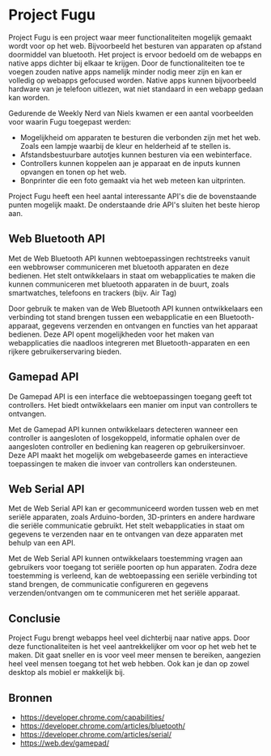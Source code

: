 # Project Fugu
Project Fugu is een project waar meer functionaliteiten mogelijk gemaakt wordt voor op het web. Bijvoorbeeld het besturen van apparaten op afstand doormiddel van bluetooth. Het project is ervoor bedoeld om de webapps en native apps dichter bij elkaar te krijgen. Door de functionaliteiten toe te voegen zouden native apps namelijk minder nodig meer zijn en kan er volledig op webapps gefocused worden. Native apps kunnen bijvoorbeeld hardware van je telefoon uitlezen, wat niet standaard in een webapp gedaan kan worden.

Gedurende de Weekly Nerd van Niels kwamen er een aantal voorbeelden voor waarin Fugu toegepast werden:
- Mogelijkheid om apparaten te besturen die verbonden zijn met het web. Zoals een lampje waarbij de kleur en helderheid af te stellen is.
- Afstandsbestuurbare autotjes kunnen besturen via een webinterface.
- Controllers kunnen koppelen aan je apparaat en de inputs kunnen opvangen en tonen op het web.
- Bonprinter die een foto gemaakt via het web meteen kan uitprinten.

Project Fugu heeft een heel aantal interessante API's die de bovenstaande punten mogelijk maakt. De onderstaande drie API's sluiten het beste hierop aan.

## Web Bluetooth API
Met de Web Bluetooth API kunnen webtoepassingen rechtstreeks vanuit een webbrowser communiceren met bluetooth apparaten en deze bedienen. Het stelt ontwikkelaars in staat om webapplicaties te maken die kunnen communiceren met bluetooth apparaten in de buurt, zoals smartwatches, telefoons en trackers (bijv. Air Tag)

Door gebruik te maken van de Web Bluetooth API kunnen ontwikkelaars een verbinding tot stand brengen tussen een webapplicatie en een Bluetooth-apparaat, gegevens verzenden en ontvangen en functies van het apparaat bedienen. Deze API opent mogelijkheden voor het maken van webapplicaties die naadloos integreren met Bluetooth-apparaten en een rijkere gebruikerservaring bieden.

## Gamepad API
De Gamepad API is een interface die webtoepassingen toegang geeft tot controllers. Het biedt ontwikkelaars een manier om input van controllers te ontvangen.

Met de Gamepad API kunnen ontwikkelaars detecteren wanneer een controller is aangesloten of losgekoppeld, informatie ophalen over de aangesloten controller en bediening kan reageren op gebruikersinvoer. Deze API maakt het mogelijk om webgebaseerde games en interactieve toepassingen te maken die invoer van controllers kan ondersteunen.

## Web Serial API
Met de Web Serial API kan er gecommuniceerd worden tussen web en met seriële apparaten, zoals Arduino-borden, 3D-printers en andere hardware die seriële communicatie gebruikt. Het stelt webapplicaties in staat om gegevens te verzenden naar en te ontvangen van deze apparaten met behulp van een API.

Met de Web Serial API kunnen ontwikkelaars toestemming vragen aan gebruikers voor toegang tot seriële poorten op hun apparaten. Zodra deze toestemming is verleend, kan de webtoepassing een seriële verbinding tot stand brengen, de communicatie configureren en gegevens verzenden/ontvangen om te communiceren met het seriële apparaat.

## Conclusie
Project Fugu brengt webapps heel veel dichterbij naar native apps. Door deze functionaliteiten is het veel aantrekkelijker om voor op het web het te maken. Dit gaat sneller en is voor veel meer mensen te bereiken, aangezien heel veel mensen toegang tot het web hebben. Ook kan je dan op zowel desktop als mobiel er makkelijk bij.

## Bronnen
- https://developer.chrome.com/capabilities/
- https://developer.chrome.com/articles/bluetooth/
- https://developer.chrome.com/articles/serial/
- https://web.dev/gamepad/
